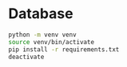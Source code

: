 # Database

~~~ bash
python -m venv venv
source venv/bin/activate
pip install -r requirements.txt
deactivate
~~~
